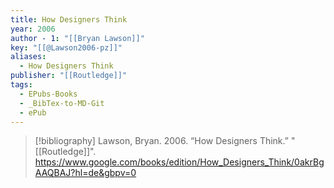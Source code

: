 ```yaml
---
title: How Designers Think
year: 2006
author - 1: "[[Bryan Lawson]]"
key: "[[@Lawson2006-pz]]"
aliases:
  - How Designers Think
publisher: "[[Routledge]]"
tags:
  - EPubs-Books
  - _BibTex-to-MD-Git
  - ePub
---
```


> [!bibliography]
> Lawson, Bryan. 2006. “How Designers Think.” "[[Routledge]]". https://www.google.com/books/edition/How_Designers_Think/0akrBgAAQBAJ?hl=de&gbpv=0